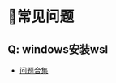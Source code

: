 # 📓常见问题

## Q: windows安装wsl
- [问题合集](../../docs/private_llm/install/install-windows/install-wsl/faq)
